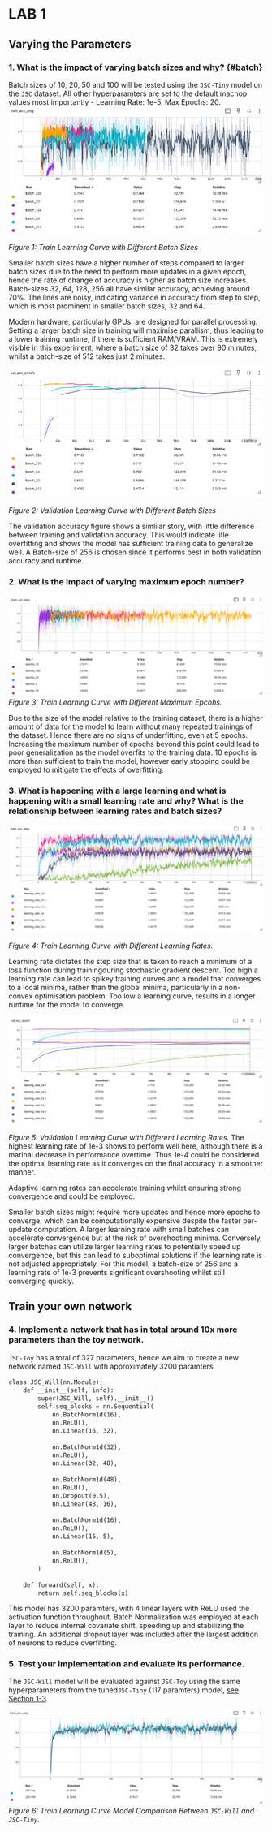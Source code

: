 # LAB 1
## Varying the Parameters
### 1. What is the impact of varying batch sizes and why? {#batch}

Batch sizes of 10, 20, 50 and 100 will be tested using the `JSC-Tiny` model on the `JSC` dataset. All other hyperparamters are set to the default machop values most importantly - Learning Rate: 1e-5, Max Epochs: 20.
![Batch Size Learning Curve](Results/batch_size_lc.png)

*Figure 1: Train Learning Curve with Different Batch Sizes*

Smaller batch sizes have a higher number of steps compared to larger batch sizes due to the need to perform more updates in a given epoch, hence the rate of change of accuracy is higher as batch size increases. Batch-sizes 32, 64, 128, 256 all have similar accuracy, achieving around 70%. The lines are noisy, indicating variance in accuracy from step to step, which is most prominent in smaller batch sizes, 32 and 64.

Modern hardware, particularly GPUs, are designed for parallel processing. Setting a larger batch size in training will maximise parallism, thus leading to a lower training runtime, if there is sufficient RAM/VRAM. This is extremely visible in this experiment, where a batch size of 32 takes over 90 minutes, whilst a batch-size of 512 takes just 2 minutes.

![Batch Size Learning Curve](Results/batch_size_lc_val.png)

*Figure 2: Validation Learning Curve with Different Batch Sizes*

The validation accuracy figure shows a simlilar story, with little difference between training and validation accuracy. This would indicate litle overfitting and shows the model has sufficient training data to generalize well. A Batch-size of 256 is chosen since it performs best in both validation accuracy and runtime.

### 2. What is the impact of varying maximum epoch number?
![Epoch Learning Curve](Results/epochs_lc.png)
*Figure 3: Train Learning Curve with Different Maximum Epcohs.*

Due to the size of the model relative to the training dataset, there is a higher amount of data for the model to learn without many repeated trainings of the dataset. Hence there are no signs of underfitting, even at 5 epochs. Increasing the maximum number of epochs beyond this point could lead to poor generalization as the model overfits to the training data. 10 epochs is more than sufficient to train the model, however early stopping could be employed to mitigate the effects of overfitting. 

### 3. What is happening with a large learning and what is happening with a small learning rate and why? What is the relationship between learning rates and batch sizes?
![Learning Rate Learning Curve](Results/learning_rate_lc.png)

*Figure 4: Train Learning Curve with Different Learning Rates.*

Learning rate dictates the step size that is taken to reach a minimum of a loss function during trainingduring stochastic gradient descent. Too high a learning rate can lead to spikey training curves and a model that converges to a local minima, rather than the global minima, particularly in a non-convex optimisation problem. Too low a learning curve, results in a longer runtime for the model to converge. 

![Learning Rate Learning Curve](Results/learning_rate_lc_val.png)

*Figure 5: Validation Learning Curve with Different Learning Rates.*
The highest learning rate of 1e-3 shows to perform well here, although there is a marinal decrease in performance overtime. Thus 1e-4 could be considered the optimal learning rate as it converges on the final accuracy in a smoother manner.

Adaptive learning rates can accelerate training whilst ensuring strong convergence and could be employed.

Smaller batch sizes might require more updates and hence more epochs to converge, which can be computationally expensive despite the faster per-update computation. A larger learning rate with small batches can accelerate convergence but at the risk of overshooting minima. Conversely, larger batches can utilize larger learning rates to potentially speed up convergence, but this can lead to suboptimal solutions if the learning rate is not adjusted appropriately. For this model, a batch-size of 256 and a learning rate of 1e-3 prevents significant overshooting whilst still converging quickly. 

## Train your own network
### 4. Implement a network that has in total around 10x more parameters than the toy network.
`JSC-Toy` has a total of 327 parameters, hence we aim to create a new network named `JSC-Will` with approximately 3200 paramters.

```
class JSC_Will(nn.Module):
    def __init__(self, info):
        super(JSC_Will, self).__init__()
        self.seq_blocks = nn.Sequential(
            nn.BatchNorm1d(16),
            nn.ReLU(),
            nn.Linear(16, 32),

            nn.BatchNorm1d(32),
            nn.ReLU(),
            nn.Linear(32, 48),

            nn.BatchNorm1d(48),
            nn.ReLU(),
            nn.Dropout(0.5),
            nn.Linear(48, 16),

            nn.BatchNorm1d(16),
            nn.ReLU(),
            nn.Linear(16, 5),

            nn.BatchNorm1d(5),
            nn.ReLU(),
        )

    def forward(self, x):
        return self.seq_blocks(x)
```
This model has 3200 paramters, with 4 linear layers with ReLU used the activation function throughout. Batch Normalization was employed at each layer to reduce internal covariate shift, speeding up and stabilizing the training. An additional dropout layer was included after the largest addition of neurons to reduce overfitting.

### 5. Test your implementation and evaluate its performance.
The `JSC-Will` model will be evaluated against `JSC-Toy` using the same hyperparameters from the tuned`JSC-Tiny` (117 paramters) model, [see Section 1-3](#batch). 

![Toy Vs Will Learning Curve](Results/JSC-WillvsJSC-tiny.png)
*Figure 6: Train Learning Curve Model Comparison Between `JSC-Will` and `JSC-Tiny`.*

